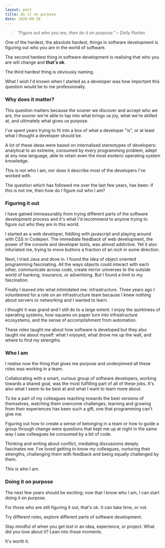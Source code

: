 ```yaml
---
layout: post
title: Do it on purpose
date: 2020-09-28
---
```


> _"Figure out who you are, then do it on purpose."_
> – _Dolly Parton_

One of the hardest, the absolute hardest, things in software development is figuring out who you are in the world of software. 

The second hardest thing in software development is realising that who you are will change and **that's ok**. 

The third hardest thing is obviously naming.

What I wish I'd known when I started as a developer was how important this question would be to me professionally.

### Why does it matter?

This question matters because the sooner we discover and accept who we are, the sooner we're able to tap into what brings us joy, what we're skilled at, and ultimately what gives us purpose.

I've spent years trying to fit into a box of what a developer "is", or at least what I thought a developer should be. 

A lot of these ideas were based on internalised stereotypes of developers: analytical to an extreme, consumed by every programming problem, adept at any new language, able to retain even the most esoteric operating system knowledge.

This is not who I am, nor does it describe most of the developers I've worked with.

The question which has followed me over the last few years, has been: if this is not me, then how do I figure out who I am?

### Figuring it out

I have gained immeasurably from trying different parts of the software development process and it's what I'd recommend to anyone trying to figure out who they are in this world. 

I started as a web developer, fiddling with javascript and playing around with CSS in Codepen. The immediate feedback of web development, the power of the console and developer tools, was almost addictive. Yet it also infuriated me, trying to move buttons a fraction of an inch in some direction.

Next, I tried Java and dove in. I found the idea of object oriented programming fascinating. All the ways objects could interact with each other, communicate across code, create mirror universes to the outside world of banking, insurance, or advertising. But I found a limit to my fascination. 

Finally I leaned into what intimidated me: infrastructure. Three years ago I volunteered for a role on an infrastructure team because I knew nothing about servers or networking and I wanted to learn. 

I thought it was grand and I still do to a large extent. I enjoy the quirkiness of operating systems, how squares on paper turn into infrastructure ecosystems, and the sense of accomplishment from automation. 

These roles taught me about how software is developed but they also taught me about myself: what I enjoyed, what drove me up the wall, and where to find my strengths.

### Who I am

I realise now the thing that gives me purpose and underpinned all these roles was working in a team.

Collaborating with a smart, curious group of software developers, working towards a shared goal, was the most fulfilling part of all of these jobs. It's also what I seem to be best at and what I want to learn more about. 

To be a part of my colleagues reaching towards the best versions of themselves, watching them overcome challenges, learning and growing from their experiences has been such a gift, one that programming can't give me. 

Figuring out how to create a sense of belonging in a team or how to guide a group through change were questions that kept me up at night in the same way I saw colleagues be consumed by a bit of code. 

Thinking and writing about conflict, mediating discussions deeply fascinates me. I've loved getting to know my colleagues, nurturing their strengths, challenging them with feedback and being equally challenged by them.

This is who I am.

### Doing it on purpose

The next few years should be exciting; now that I know who I am, I can start doing it on purpose.

For those who are still figuring it out, that's ok. It can take time, or not.

Try different roles, explore different parts of software development.

Stay mindful of when you get lost in an idea, experience, or project. What did you love about it? Lean into those moments.

It's worth it.
